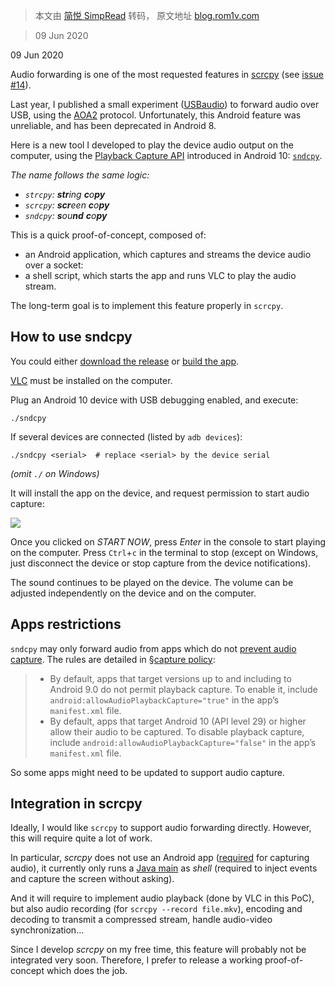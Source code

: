 > 本文由 [简悦 SimpRead](http://ksria.com/simpread/) 转码， 原文地址 [blog.rom1v.com](https://blog.rom1v.com/2020/06/audio-forwarding-on-android-10/)

> 09 Jun 2020

09 Jun 2020

Audio forwarding is one of the most requested features in [scrcpy](https://blog.rom1v.com/2018/03/introducing-scrcpy/) (see [issue #14](https://github.com/Genymobile/scrcpy/issues/14)).

Last year, I published a small experiment ([USBaudio](https://blog.rom1v.com/2019/06/introducing-usbaudio/)) to forward audio over USB, using the [AOA2](https://source.android.com/devices/accessories/aoa2) protocol. Unfortunately, this Android feature was unreliable, and has been deprecated in Android 8.

Here is a new tool I developed to play the device audio output on the computer, using the [Playback Capture API](https://developer.android.com/guide/topics/media/playback-capture) introduced in Android 10: [`sndcpy`](https://github.com/rom1v/sndcpy).

_The name follows the same logic:_

*   _`strcpy`: **str**ing **c**o**py**_
*   _`scrcpy`: **scr**een **c**o**py**_
*   _`sndcpy`: **s**ou**nd** **c**o**py**_

This is a quick proof-of-concept, composed of:

*   an Android application, which captures and streams the device audio over a socket:
*   a shell script, which starts the app and runs VLC to play the audio stream.

The long-term goal is to implement this feature properly in `scrcpy`.

How to use sndcpy
-----------------

You could either [download the release](https://github.com/rom1v/sndcpy/blob/master/README.md#get-the-app) or [build the app](https://github.com/rom1v/sndcpy/blob/master/BUILD.md).

[VLC](https://www.videolan.org/) must be installed on the computer.

Plug an Android 10 device with USB debugging enabled, and execute:

```
./sndcpy

```

If several devices are connected (listed by `adb devices`):

```
./sndcpy <serial>  # replace <serial> by the device serial

```

_(omit `./` on Windows)_

It will install the app on the device, and request permission to start audio capture:

![](https://blog.rom1v.com/assets/sndcpy/request.png)

Once you clicked on _START NOW_, press _Enter_ in the console to start playing on the computer. Press `Ctrl`+`c` in the terminal to stop (except on Windows, just disconnect the device or stop capture from the device notifications).

The sound continues to be played on the device. The volume can be adjusted independently on the device and on the computer.

Apps restrictions
-----------------

`sndcpy` may only forward audio from apps which do not [prevent audio capture](https://developer.android.com/guide/topics/media/playback-capture#allowing_playback_capture). The rules are detailed in [§capture policy](https://developer.android.com/guide/topics/media/playback-capture#capture_policy):

> *   By default, apps that target versions up to and including to Android 9.0 do not permit playback capture. To enable it, include `android:allowAudioPlaybackCapture="true"` in the app’s `manifest.xml` file.
> *   By default, apps that target Android 10 (API level 29) or higher allow their audio to be captured. To disable playback capture, include `android:allowAudioPlaybackCapture="false"` in the app’s `manifest.xml` file.

So some apps might need to be updated to support audio capture.

Integration in scrcpy
---------------------

Ideally, I would like `scrcpy` to support audio forwarding directly. However, this will require quite a lot of work.

In particular, _scrcpy_ does not use an Android app ([required](https://github.com/Genymobile/scrcpy/issues/14#issuecomment-575920604) for capturing audio), it currently only runs a [Java main](https://blog.rom1v.com/2018/03/introducing-scrcpy/#run-a-java-main-on-android) as _shell_ (required to inject events and capture the screen without asking).

And it will require to implement audio playback (done by VLC in this PoC), but also audio recording (for `scrcpy --record file.mkv`), encoding and decoding to transmit a compressed stream, handle audio-video synchronization…

Since I develop _scrcpy_ on my free time, this feature will probably not be integrated very soon. Therefore, I prefer to release a working proof-of-concept which does the job.